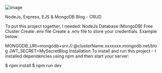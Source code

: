 ![image](https://github.com/gekwealor/NodeJS-Blog/assets/128810536/23fdf33c-3a21-4188-8904-d511b932fe63)


NodeJs, Express, EJS & MongoDB Blog - CRUD


To put this project together, I needed:
NodeJs
Database (MongoDB) Free Cluster
Create .env file
Create a .env file to store your credentials. Example below:

MONGODB_URI=mongodb+srv://<username>:<password>@clusterName.xxxxxxx.mongodb.net/blog
JWT_SECRET=MySecretBlog
Installation
To install and run this project - I installed dependencies using npm and then start your server:

$ npm install
$ npm run dev
